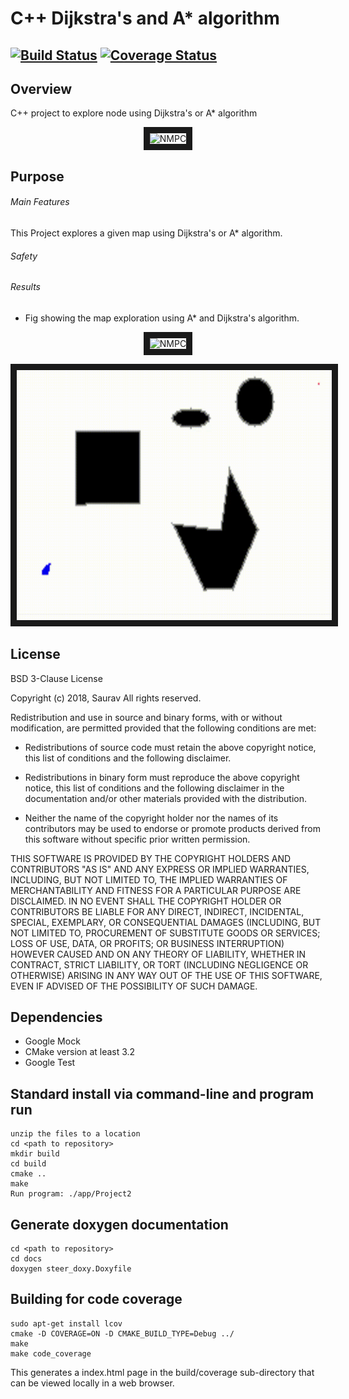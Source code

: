 ﻿
# C++ Dijkstra's and A* algorithm
[![Build Status](https://travis-ci.org/sauravkdeo/Steering-Control-Module.svg?branch=master)](https://travis-ci.org/sauravkdeo/Steering-Control-Module)
[![Coverage Status](https://coveralls.io/repos/github/sauravkdeo/Steering-Control-Module/badge.svg?branch=master)](https://coveralls.io/github/sauravkdeo/Steering-Control-Module?branch=master)
---

## Overview

C++ project to explore node using Dijkstra's or A* algorithm 

<p align="center">
<a target="_blank"><img src="images/Tricycle.png"
alt="NMPC" width="480" height="260" border="10" />
</a>
</p>


## Purpose

###### Main Features

This Project explores a given map using Dijkstra's or A* algorithm.


###### Safety



###### Results

- Fig showing the map exploration using A* and Dijkstra's algorithm.

<p align="center">
<a target="_blank"><img src="result/Dijkstra.gif"
alt="NMPC" width="800" height="400" border="10" />

<a target="_blank"><img src="result/a_star.gif"
alt="NMPC" width="800" height="400" border="10" />

</a>
</p>

## License

BSD 3-Clause License

Copyright (c) 2018, Saurav
All rights reserved.

Redistribution and use in source and binary forms, with or without
modification, are permitted provided that the following conditions are met:

* Redistributions of source code must retain the above copyright notice, this
  list of conditions and the following disclaimer.

* Redistributions in binary form must reproduce the above copyright notice,
  this list of conditions and the following disclaimer in the documentation
  and/or other materials provided with the distribution.

* Neither the name of the copyright holder nor the names of its
  contributors may be used to endorse or promote products derived from
  this software without specific prior written permission.

THIS SOFTWARE IS PROVIDED BY THE COPYRIGHT HOLDERS AND CONTRIBUTORS "AS IS"
AND ANY EXPRESS OR IMPLIED WARRANTIES, INCLUDING, BUT NOT LIMITED TO, THE
IMPLIED WARRANTIES OF MERCHANTABILITY AND FITNESS FOR A PARTICULAR PURPOSE ARE
DISCLAIMED. IN NO EVENT SHALL THE COPYRIGHT HOLDER OR CONTRIBUTORS BE LIABLE
FOR ANY DIRECT, INDIRECT, INCIDENTAL, SPECIAL, EXEMPLARY, OR CONSEQUENTIAL
DAMAGES (INCLUDING, BUT NOT LIMITED TO, PROCUREMENT OF SUBSTITUTE GOODS OR
SERVICES; LOSS OF USE, DATA, OR PROFITS; OR BUSINESS INTERRUPTION) HOWEVER
CAUSED AND ON ANY THEORY OF LIABILITY, WHETHER IN CONTRACT, STRICT LIABILITY,
OR TORT (INCLUDING NEGLIGENCE OR OTHERWISE) ARISING IN ANY WAY OUT OF THE USE
OF THIS SOFTWARE, EVEN IF ADVISED OF THE POSSIBILITY OF SUCH DAMAGE.

## Dependencies
- Google Mock
- CMake version at least 3.2
- Google Test

## Standard install via command-line and program run
```
unzip the files to a location
cd <path to repository>
mkdir build
cd build
cmake ..
make
Run program: ./app/Project2
```

## Generate doxygen documentation


```
cd <path to repository>
cd docs
doxygen steer_doxy.Doxyfile
```

## Building for code coverage
```
sudo apt-get install lcov
cmake -D COVERAGE=ON -D CMAKE_BUILD_TYPE=Debug ../
make
make code_coverage
```
This generates a index.html page in the build/coverage sub-directory that can be viewed locally in a web browser.
